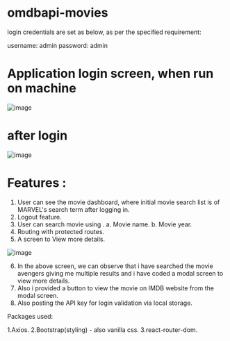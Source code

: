 # omdbapi-movies

login credentials are set as below, as per the specified requirement:

username: admin
password: admin

# Application login screen, when run on machine 

![image](https://user-images.githubusercontent.com/84494799/124961172-c30bfd80-e03a-11eb-92a3-018bf7b14aa1.png)

# after login

![image](https://user-images.githubusercontent.com/84494799/124961920-ac19db00-e03b-11eb-9d87-1c7423c581c7.png)

# Features :
1. User can see the movie dashboard, where initial movie search list is of MARVEL's search term after logging in.
2. Logout feature.
3. User can search movie using .
    a. Movie name.
    b. Movie year.
4. Routing with protected routes.
5. A screen to View more details.

![image](https://user-images.githubusercontent.com/84494799/124962510-572a9480-e03c-11eb-9ecf-024dd18b68b8.png)

6. In the above screen, we can observe that i have searched the movie avengers giving me multiple results and i have coded a modal screen to view more details.
7. Also i provided a button to view the movie on IMDB website from the modal screen.
8. Also posting the API key for login validation via local storage.

Packages used:

1.Axios.
2.Bootstrap(styling) - also vanilla css.
3.react-router-dom.
